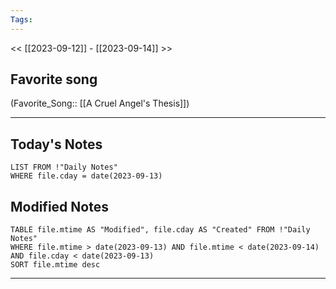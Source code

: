 ```yaml
---
Tags:
---
```

<< [[2023-09-12]] - [[2023-09-14]] >>
## Favorite song
(Favorite_Song:: [[A Cruel Angel's Thesis]])

___
## Today's Notes
```dataview
LIST FROM !"Daily Notes"
WHERE file.cday = date(2023-09-13)
```
## Modified Notes
```dataview
TABLE file.mtime AS "Modified", file.cday AS "Created" FROM !"Daily Notes" 
WHERE file.mtime > date(2023-09-13) AND file.mtime < date(2023-09-14) AND file.cday < date(2023-09-13)
SORT file.mtime desc
```
___
